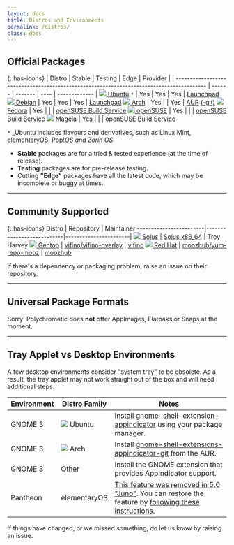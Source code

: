 ```yaml
---
layout: docs
title: Distros and Environments
permalink: /distros/
class: docs
---
```


## Official Packages

{:.has-icons}
| Distro                                                                                    | Stable | Testing | Edge | Provider      |
| ----------------------------------------------------------------------------------------- | ------ | ------- | ---- | ------------- |
[![](/images/distros/ubuntu.svg) Ubuntu](https://polychromatic.app/download/ubuntu/) `*`    | Yes    | Yes     | Yes  | [Launchpad]
[![](/images/distros/debian.svg) Debian](https://polychromatic.app/download/debian/)        | Yes    | Yes     | Yes  | [Launchpad]
[![](/images/distros/arch.svg) Arch](https://polychromatic.app/download/arch/)              | Yes    |         | Yes  | [AUR]&nbsp;[(-git)]
[![](/images/distros/fedora.svg) Fedora](https://polychromatic.app/download/fedora/)        | Yes    |         |      | [openSUSE Build Service]
[![](/images/distros/opensuse.svg) openSUSE](https://polychromatic.app/download/opensuse/)  | Yes    |         |      | [openSUSE Build Service]
[![](/images/distros/mageia.svg) Mageia](https://polychromatic.app/download/mageia/)        | Yes    |         |      | [openSUSE Build Service]

`*` _Ubuntu includes flavours and derivatives, such as Linux Mint, elementaryOS, Pop!_OS and Zorin OS_

* **Stable** packages are for a tried & tested experience (at the time of release).
* **Testing** packages are for pre-release testing.
* Cutting **"Edge"** packages have all the latest code, which may be incomplete
  or buggy at times.

[Launchpad]: https://launchpad.net/~polychromatic
[AUR]: https://aur.archlinux.org/packages/polychromatic/
[(-git)]: https://aur.archlinux.org/packages/polychromatic-git/
[openSUSE Build Service]: https://build.opensuse.org/package/show/hardware:razer/polychromatic

---


## Community Supported

{:.has-icons}
Distro                  | Repository                | Maintainer
------------------------|---------------------------|-----------------------|
[![](/images/distros/solus.svg) Solus](https://polychromatic.app/download/solus/)  | [Solus x86_64] | Troy Harvey
[![](/images/distros/gentoo.svg) Gentoo](https://polychromatic.app/download/gentoo/)  | [vifino/vifino-overlay] | [vifino]
[![](/images/distros/redhat.svg) Red Hat](https://polychromatic.app/download/redhat/) | [moozhub/yum-repo-mooz] | [moozhub]

[Solus x86_64]: https://solus.pkgs.org/rolling/solus-unstable-x86_64/polychromatic-0.3.12-16-1-x86_64.eopkg.html
[vifino]: https://github.com/vifno
[moozhub]: https://github.com/moozhub
[vifino/vifino-overlay]: https://github.com/vifino/vifino-overlay/tree/master/app-misc/
[moozhub/yum-repo-mooz]: https://github.com/moozhub/yum-repo-mooz

If there's a dependency or packaging problem, raise an issue on their repository.

---

## Universal Package Formats

Sorry! Polychromatic does **not** offer AppImages, Flatpaks or Snaps at the moment.

---

## Tray Applet vs Desktop Environments

A few desktop environments consider "system tray" to be obsolete.
As a result, the tray applet may not work straight out of the box
and will need additional steps.

| Environment   | Distro Family | Notes                                           |
| ------------- | ------------- | ----------------------------------------------- |
| GNOME 3       | ![](/images/distros/ubuntu.svg) Ubuntu   | Install [gnome-shell-extension-appindicator](https://packages.ubuntu.com/focal/gnome-shell-extension-appindicator) using your package manager.
| GNOME 3       | ![](/images/distros/arch.svg) Arch       | Install [gnome-shell-extensions-appindicator-git](https://aur.archlinux.org/packages/gnome-shell-extension-appindicator-git/) from the AUR.
| GNOME 3       | Other         | Install the GNOME extension that provides AppIndicator support.
| Pantheon      | elementaryOS  | [This feature was removed in 5.0 "Juno"](https://www.reddit.com/r/elementaryos/comments/8zdrvz/any_way_to_get_back_indicators_in_juno/). You can restore the feature by [following these instructions](https://www.linuxuprising.com/2018/08/how-to-re-enable-ayatana-appindicators.html).

If things have changed, or we missed something, do let us know by raising an issue.
